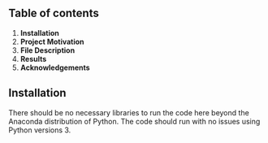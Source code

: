 ## Table of contents

  1. **Installation**
  2. **Project Motivation**
  3. **File Description**
  4. **Results**
  5. **Acknowledgements**
  
## Installation
There should be no necessary libraries to run the code here beyond the Anaconda distribution of Python. The code should run with no issues using Python versions 3.
